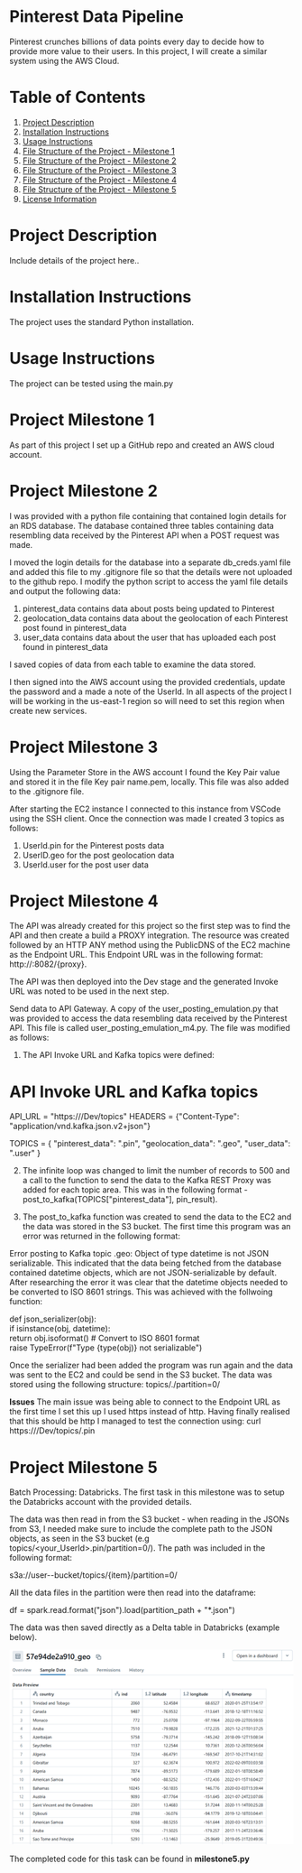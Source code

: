 # Pinterest Data Pipeline
Pinterest crunches billions of data points every day to decide how to provide more value to their users. In this project, I will create a similar system using the AWS Cloud.

# Table of Contents
 1. [Project Description](#project-description)
 2. [Installation Instructions](#installation-instructions)
 3. [Usage Instructions](#usage-instructions)
 4. [File Structure of the Project - Milestone 1](#file-structure-of-the-project-milestone-1)
 5. [File Structure of the Project - Milestone 2](#file-structure-of-the-project-milestone-2)
 6. [File Structure of the Project - Milestone 3](#file-structure-of-the-project-milestone-3)
 7. [File Structure of the Project - Milestone 4](#file-structure-of-the-project-milestone-4)
 8. [File Structure of the Project - Milestone 5](#file-structure-of-the-project-milestone-5)
 9. [License Information](#license-information)

# Project Description
Include details of the project here..

# Installation Instructions
The project uses the standard Python installation.

# Usage Instructions
The project can be tested using the main.py

# Project Milestone 1
As part of this project I set up a GitHub repo and created an AWS cloud account. 

# Project Milestone 2
I was provided with a python file containing that contained login details for an RDS database. The database contained three tables containing data resembling data received by the Pinterest API when a POST request was made. 

I moved the login details for the database into a separate db_creds.yaml file and added this file to my .gitignore file so that the details were not uploaded to the github repo. I modify the python script to access the yaml file details and output the following data:
1. pinterest_data contains data about posts being updated to Pinterest
2. geolocation_data contains data about the geolocation of each Pinterest post found in pinterest_data
3. user_data contains data about the user that has uploaded each post found in pinterest_data

I saved copies of data from each table to examine the data stored.

I then signed into the AWS account using the provided credentials, update the password and a made a note of the UserId. In all aspects of the project I will be working in the us-east-1 region so will need to set this region when create new services.

# Project Milestone 3
Using the Parameter Store in the AWS account I found the Key Pair value and stored it in the file Key pair name.pem, locally. This file was also added to the .gitignore file.

After starting the EC2 instance I connected to this instance from VSCode using the SSH client. Once the connection was made I created 3 topics as follows:
1. UserId.pin for the Pinterest posts data
2. UserID.geo for the post geolocation data
3. UserId.user for the post user data

# Project Milestone 4
The API was already created for this project so the first step was to find the API and then create a build a PROXY integration. The resource was created followed by an HTTP ANY method using the PublicDNS of the EC2 machine as the Endpoint URL.
This Endpoint URL was in the following format: http://<ec2 instance PublicDNS>:8082/{proxy}.

The API was then deployed into the Dev stage and the generated Invoke URL was noted to be used in the next step.

Send data to API Gateway.
A copy of the user_posting_emulation.py that was provided to access the data resembling data received by the Pinterest API. This file is called user_posting_emulation_m4.py.
The file was modified as follows:

1. The API Invoke URL and Kafka topics were defined:
# API Invoke URL and Kafka topics
API_URL = "https://<invoke url>/Dev/topics"
HEADERS = {"Content-Type": "application/vnd.kafka.json.v2+json"}

TOPICS = {
    "pinterest_data": "<username>.pin",
    "geolocation_data": "<username>.geo",
    "user_data": "<username>.user"
}

2. The infinite loop was changed to limit the number of records to 500 and a call to the function to send the data to the Kafka REST Proxy was added for each topic area. This was in the following format - post_to_kafka(TOPICS["pinterest_data"], pin_result).

3. The post_to_kafka function was created to send the data to the EC2 and the data was stored in the S3 bucket. 
The first time this program was an error was returned in the following format:

Error posting to Kafka topic <username>.geo: Object of type datetime is not JSON serializable.
This indicated that the data being fetched from the database contained datetime objects, which are not JSON-serializable by default. After researching the error it was clear that the datetime objects needed to be converted to ISO 8601 strings. This was achieved with the follwoing function:

def json_serializer(obj):  
    if isinstance(obj, datetime):  
        return obj.isoformat()  # Convert to ISO 8601 format  
    raise TypeError(f"Type {type(obj)} not serializable")  

Once the serializer had been added the program was run again and the data was sent to the EC2 and could be send in the S3 bucket. The data was stored using the following structure: topics/<username>.<topic name>/partition=0/

**Issues**
The main issue was being able to connect to the Endpoint URL as the first time I set this up I used https instead of http. Having finally realised that this should be http I managed to test the connection using:
curl https://<inoke URL>/Dev/topics/<username>.pin

# Project Milestone 5
Batch Processing: Databricks. 
The first task in this milestone was to setup the Databricks account with the provided details.

The data was then read in from the S3 bucket - when reading in the JSONs from S3, I needed make sure to include the complete path to the JSON objects, as seen in the S3 bucket (e.g topics/<your_UserId>.pin/partition=0/). The path was included in the following format:

s3a://user-<username>-bucket/topics/<username>{item}/partition=0/  

All the data files in the partition were then read into the dataframe:

df = spark.read.format("json").load(partition_path + "*.json")  

The data was then saved directly as a Delta table in Databricks (example below).

![Delta table](Databricks1.png)

The completed code for this task can be found in **milestone5.py**